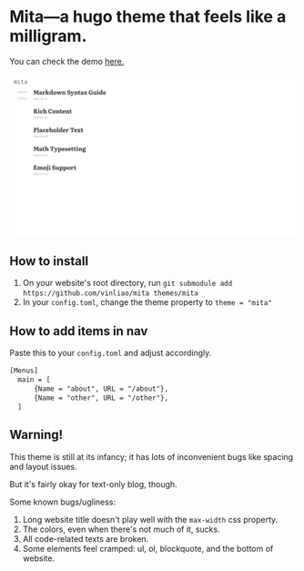 # Mita—a hugo theme that feels like a milligram.

You can check the demo [here.](https://mita-demo.netlify.app)

![mita first image](https://raw.githubusercontent.com/vinliao/mita/master/images/mita-1.png)

## How to install
1. On your website's root directory, run `git submodule add https://github.com/vinliao/mita themes/mita`
2. In your `config.toml`, change the theme property to `theme = "mita"`

## How to add items in nav
Paste this to your `config.toml` and adjust accordingly.

```
[Menus]
  main = [
      {Name = "about", URL = "/about"},
      {Name = "other", URL = "/other"},
  ]
```

## Warning!
This theme is still at its infancy; it has lots of inconvenient bugs like spacing and layout issues.

But it's fairly okay for text-only blog, though.

Some known bugs/ugliness:
1. Long website title doesn't play well with the `max-width` css property.
2. The colors, even when there's not much of it, sucks.
3. All code-related texts are broken.
4. Some elements feel cramped: ul, ol, blockquote, and the bottom of website.
